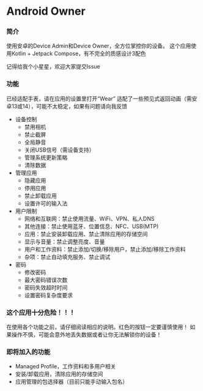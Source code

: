 # Android Owner

### 简介

使用安卓的Device Admin和Device Owner，全方位掌控你的设备。
这个应用使用Kotlin + Jetpack Compose，有不完全的质感设计3配色

记得给我个小星星，欢迎大家提交Issue

### 功能

已经适配手表，请在应用的设置里打开“Wear”
适配了一些预见式返回动画（需安卓13或14），可能不太稳定，如果有问题请向我反馈

- 设备控制
  - 禁用相机
  - 禁止截屏
  - 全局静音
  - 关闭USB信号（需设备支持）
  - 管理系统更新策略
  - 清除数据
- 管理应用
  - 隐藏应用
  - 停用应用
  - 禁止卸载应用
  - 设置许可的输入法
- 用户限制
  - 网络和互联网：禁止使用流量、WiFi、VPN、私人DNS
  - 其他连接：禁止使用蓝牙、位置信息、NFC、USB(MTP)
  - 应用：禁止安装卸载应用、禁止清除应用的存储空间
  - 显示与音量：禁止调整亮度、音量
  - 用户和工作资料：禁止添加/切换/移除用户，禁止添加/移除工作资料
  - 杂项：禁止自动填充服务、禁止调试
- 密码
  - 修改密码
  - 最大密码错误次数
  - 密码失效超时时间
  - 设置密码复杂度要求

### 这个应用十分危险！！！

在使用各个功能之前，请仔细阅读相应的说明。红色的按钮一定要谨慎使用！
如果操作不慎，可能会意外地丢失数据或者让你无法解锁你的设备！

### 即将加入的功能

- Managed Profile，工作资料和多用户相关
- 安装/卸载应用，清除应用的存储空间
- 应用管理的包选择器（目前只能手动输入包名）
